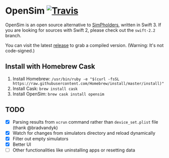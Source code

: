 # OpenSim [![Travis](https://img.shields.io/travis/luosheng/OpenSim.svg)]()

OpenSim is an open source alternative to [SimPholders](https://simpholders.com), written in Swift 3. If you are looking for sources with Swift 2, please check out the `swift-2.2` branch.

You can visit the latest [release](https://github.com/luosheng/OpenSim/releases) to grab a compiled version. (Warning: It's not code-signed.)

## Install with Homebrew Cask

1. Install Homebrew: `/usr/bin/ruby -e "$(curl -fsSL https://raw.githubusercontent.com/Homebrew/install/master/install)"`
2. Install Cask: `brew install cask`
3. Install OpenSim: `brew cask install opensim`

## TODO

- [x] Parsing results from `xcrun` command rather than `device_set.plist` file (thank @bradvandyk)
- [x] Watch for changes from simulators directory and reload dynamically
- [x] Filter out empty simulators
- [x] Better UI
- [ ] Other functionalities like uninstalling apps or resetting data

